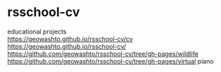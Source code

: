# rsschool-cv
educational projects<br>
https://geowashto.github.io/rsschool-cv/cv<br>
https://geowashto.github.io/rsschool-cv/<br>
https://github.com/geowashto/rsschool-cv/tree/gh-pages/wildlife<br>
https://github.com/geowashto/rsschool-cv/tree/gh-pages/virtual piano
